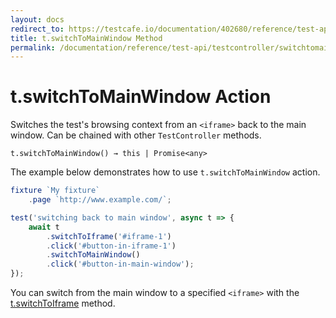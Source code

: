 ```yaml
---
layout: docs
redirect_to: https://testcafe.io/documentation/402680/reference/test-api/testcontroller/switchtomainwindow
title: t.switchToMainWindow Method
permalink: /documentation/reference/test-api/testcontroller/switchtomainwindow.html
---
```

# t.switchToMainWindow Action

Switches the test's browsing context from an `<iframe>` back to the main window. Can be chained with other `TestController` methods.

```text
t.switchToMainWindow() → this | Promise<any>
```

The example below demonstrates how to use `t.switchToMainWindow` action.

```js
fixture `My fixture`
    .page `http://www.example.com/`;

test('switching back to main window', async t => {
    await t
        .switchToIframe('#iframe-1')
        .click('#button-in-iframe-1')
        .switchToMainWindow()
        .click('#button-in-main-window');
});
```

You can switch from the main window to a specified `<iframe>` with the [t.switchToIframe](switchtoiframe.md) method.
